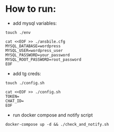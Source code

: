 # How to run:
- add mysql variables:
```
touch ./env

cat <<EOF >> ./ansbile.cfg 
MYSQL_DATABASE=wordpress
MYSQL_USER=wordpress_user
MYSQL_PASSWORD=your_password
MYSQL_ROOT_PASSWORD=root_password
EOF
```
- add tg creds:
```
touch ./config.sh

cat <<EOF >> ./config.sh
TOKEN=
CHAT_ID=
EOF
```
- run docker compose and notify script
```
docker-compose up -d && ./check_and_notify.sh
```
